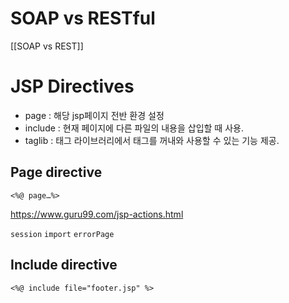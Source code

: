 # SOAP vs RESTful

[[SOAP vs REST]]

# JSP Directives

- page : 해당 jsp페이지 전반 환경 설정
- include : 현재 페이지에 다른 파일의 내용을 삽입할 때 사용.
- taglib : 태그 라이브러리에서 태그를 꺼내와 사용할 수 있는 기능 제공.

## Page directive

```
<%@ page…%>
```
https://www.guru99.com/jsp-actions.html

`session` `import` `errorPage`

## Include directive

```
<%@ include file="footer.jsp" %>
```
